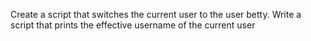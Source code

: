 Create a script that switches the current user to the user betty.
Write a script that prints the effective username of the current user
